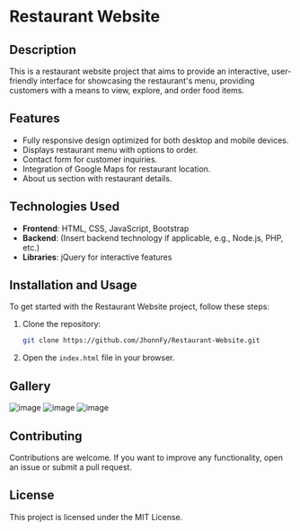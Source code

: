 # Restaurant Website

## Description

This is a restaurant website project that aims to provide an interactive, user-friendly interface for showcasing the restaurant's menu, providing customers with a means to view, explore, and order food items.

## Features

- Fully responsive design optimized for both desktop and mobile devices.
- Displays restaurant menu with options to order.
- Contact form for customer inquiries.
- Integration of Google Maps for restaurant location.
- About us section with restaurant details.

## Technologies Used

- **Frontend**: HTML, CSS, JavaScript, Bootstrap
- **Backend**: (Insert backend technology if applicable, e.g., Node.js, PHP, etc.)
- **Libraries**: jQuery for interactive features

## Installation and Usage

To get started with the Restaurant Website project, follow these steps:

1. Clone the repository:
    ```bash
    git clone https://github.com/JhonnFy/Restaurant-Website.git
    ```

2. Open the `index.html` file in your browser.

## Gallery
![image](https://github.com/JhonnFy/Restaurant-Website/assets/97255802/e7032a57-6025-474e-9af6-d069bbaf13c0)
![image](https://github.com/JhonnFy/Restaurant-Website/assets/97255802/e4d0a825-9766-4620-b780-792a6f780a5e)
![image](https://github.com/JhonnFy/Restaurant-Website/assets/97255802/3e996b2a-41c8-4a02-a2c0-de850c7b2c40)

## Contributing

Contributions are welcome. If you want to improve any functionality, open an issue or submit a pull request.

## License
This project is licensed under the MIT License.

